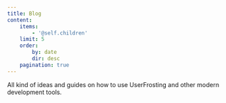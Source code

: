 ```yaml
---
title: Blog
content:
    items:
        - '@self.children'
    limit: 5
    order:
        by: date
        dir: desc
    pagination: true
---
```


All kind of ideas and guides on how to use UserFrosting and other modern development tools.
